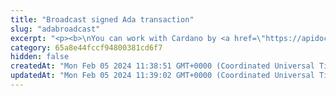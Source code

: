 ```yaml
---
title: "Broadcast signed Ada transaction"
slug: "adabroadcast"
excerpt: "<p><b>\nYou can work with Cardano by <a href=\"https://apidoc.tatum.io/tag/Node-RPC#operation/NodeJsonPostRpcDriver\" target=\"_blank\">connecting directly to a blockchain node provided by Tatum</a>.</b></p><br/>\n<h4>2 credits per API call.</h4>\n<p>Broadcasts a signed transaction to the Ada blockchain. This method is used internally from Tatum KMS or Tatum Client Libraries.\nIt is possible to create a custom signing mechanism and only use this method for broadcasting data to the blockchain.</p>"
category: 65a8e44fccf94800381cd6f7
hidden: false
createdAt: "Mon Feb 05 2024 11:38:51 GMT+0000 (Coordinated Universal Time)"
updatedAt: "Mon Feb 05 2024 11:39:02 GMT+0000 (Coordinated Universal Time)"
---
```

